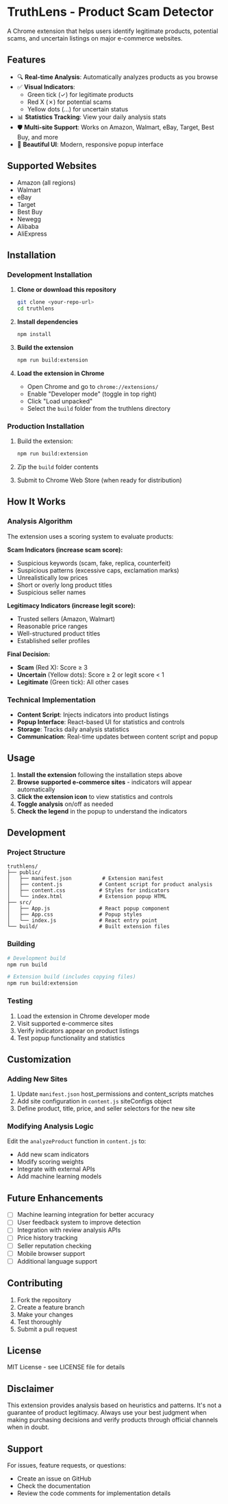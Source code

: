 # TruthLens - Product Scam Detector

A Chrome extension that helps users identify legitimate products, potential scams, and uncertain listings on major e-commerce websites.

## Features

- 🔍 **Real-time Analysis**: Automatically analyzes products as you browse
- ✅ **Visual Indicators**: 
  - Green tick (✓) for legitimate products
  - Red X (✗) for potential scams
  - Yellow dots (...) for uncertain status
- 📊 **Statistics Tracking**: View your daily analysis stats
- 🛡️ **Multi-site Support**: Works on Amazon, Walmart, eBay, Target, Best Buy, and more
- 🎨 **Beautiful UI**: Modern, responsive popup interface

## Supported Websites

- Amazon (all regions)
- Walmart
- eBay
- Target
- Best Buy
- Newegg
- Alibaba
- AliExpress

## Installation

### Development Installation

1. **Clone or download this repository**
   ```bash
   git clone <your-repo-url>
   cd truthlens
   ```

2. **Install dependencies**
   ```bash
   npm install
   ```

3. **Build the extension**
   ```bash
   npm run build:extension
   ```

4. **Load the extension in Chrome**
   - Open Chrome and go to `chrome://extensions/`
   - Enable "Developer mode" (toggle in top right)
   - Click "Load unpacked"
   - Select the `build` folder from the truthlens directory

### Production Installation

1. Build the extension:
   ```bash
   npm run build:extension
   ```

2. Zip the `build` folder contents
3. Submit to Chrome Web Store (when ready for distribution)

## How It Works

### Analysis Algorithm

The extension uses a scoring system to evaluate products:

**Scam Indicators (increase scam score):**
- Suspicious keywords (scam, fake, replica, counterfeit)
- Suspicious patterns (excessive caps, exclamation marks)
- Unrealistically low prices
- Short or overly long product titles
- Suspicious seller names

**Legitimacy Indicators (increase legit score):**
- Trusted sellers (Amazon, Walmart)
- Reasonable price ranges
- Well-structured product titles
- Established seller profiles

**Final Decision:**
- **Scam** (Red X): Score ≥ 3
- **Uncertain** (Yellow dots): Score ≥ 2 or legit score < 1
- **Legitimate** (Green tick): All other cases

### Technical Implementation

- **Content Script**: Injects indicators into product listings
- **Popup Interface**: React-based UI for statistics and controls
- **Storage**: Tracks daily analysis statistics
- **Communication**: Real-time updates between content script and popup

## Usage

1. **Install the extension** following the installation steps above
2. **Browse supported e-commerce sites** - indicators will appear automatically
3. **Click the extension icon** to view statistics and controls
4. **Toggle analysis** on/off as needed
5. **Check the legend** in the popup to understand the indicators

## Development

### Project Structure

```
truthlens/
├── public/
│   ├── manifest.json          # Extension manifest
│   ├── content.js            # Content script for product analysis
│   ├── content.css           # Styles for indicators
│   └── index.html            # Extension popup HTML
├── src/
│   ├── App.js                # React popup component
│   ├── App.css               # Popup styles
│   └── index.js              # React entry point
└── build/                    # Built extension files
```

### Building

```bash
# Development build
npm run build

# Extension build (includes copying files)
npm run build:extension
```

### Testing

1. Load the extension in Chrome developer mode
2. Visit supported e-commerce sites
3. Verify indicators appear on product listings
4. Test popup functionality and statistics

## Customization

### Adding New Sites

1. Update `manifest.json` host_permissions and content_scripts matches
2. Add site configuration in `content.js` siteConfigs object
3. Define product, title, price, and seller selectors for the new site

### Modifying Analysis Logic

Edit the `analyzeProduct` function in `content.js` to:
- Add new scam indicators
- Modify scoring weights
- Integrate with external APIs
- Add machine learning models

## Future Enhancements

- [ ] Machine learning integration for better accuracy
- [ ] User feedback system to improve detection
- [ ] Integration with review analysis APIs
- [ ] Price history tracking
- [ ] Seller reputation checking
- [ ] Mobile browser support
- [ ] Additional language support

## Contributing

1. Fork the repository
2. Create a feature branch
3. Make your changes
4. Test thoroughly
5. Submit a pull request

## License

MIT License - see LICENSE file for details

## Disclaimer

This extension provides analysis based on heuristics and patterns. It's not a guarantee of product legitimacy. Always use your best judgment when making purchasing decisions and verify products through official channels when in doubt.

## Support

For issues, feature requests, or questions:
- Create an issue on GitHub
- Check the documentation
- Review the code comments for implementation details